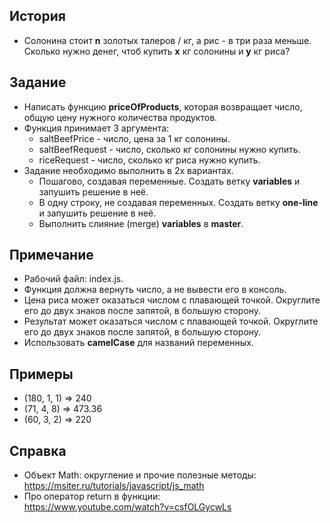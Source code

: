 ## История
- Солонина стоит <b>n</b> золотых талеров / кг, а рис - в три раза меньше. Сколько нужно денег, чтоб купить <b>x</b> кг солонины и <b>y</b> кг риса?

## Задание
- Написать функцию <b>priceOfProducts</b>, которая возвращает число, общую цену нужного количества продуктов.
- Функция принимает 3 аргумента:
  - saltBeefPrice - число, цена за 1 кг солонины.
  - saltBeefRequest - число, сколько кг солонины нужно купить.
  - riceRequest - число, сколько кг риса нужно купить.
- Задание необходимо выполнить в 2х вариантах.
  - Пошагово, создавая переменные. Создать ветку <b>variables</b> и запушить решение в неё.
  - В одну строку, не создавая переменных. Создать ветку <b>one-line</b> и запушить решение в неё.
  - Выполнить слияние (merge) <b>variables</b> в <b>master</b>.

## Примечание
- Рабочий файл: index.js.
- Функция должна вернуть число, а не вывести его в консоль.
- Цена риса может оказаться числом с плавающей точкой. Округлите его до двух знаков после запятой, в большую сторону.
- Результат может оказаться числом с плавающей точкой. Округлите его до двух знаков после запятой, в большую сторону.
- Использовать <b>camelCase</b> для названий переменных.

## Примеры
- (180, 1, 1) => 240
- (71, 4, 8) => 473.36
- (60, 3, 2) => 220

## Справка
- Объект Math: округление и прочие полезные методы:<br>https://msiter.ru/tutorials/javascript/js_math
- Про оператор return в функции:<br>https://www.youtube.com/watch?v=csfOLGycwLs